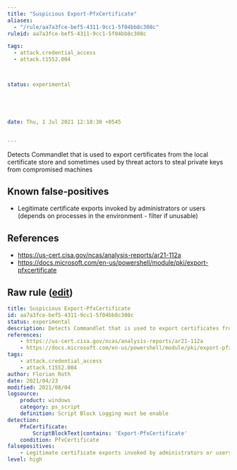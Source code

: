 ```yaml
---
title: "Suspicious Export-PfxCertificate"
aliases:
  - "/rule/aa7a3fce-bef5-4311-9cc1-5f04bb8c308c"
ruleid: aa7a3fce-bef5-4311-9cc1-5f04bb8c308c

tags:
  - attack.credential_access
  - attack.t1552.004



status: experimental





date: Thu, 1 Jul 2021 12:18:30 +0545


---
```


Detects Commandlet that is used to export certificates from the local certificate store and sometimes used by threat actors to steal private keys from compromised machines

<!--more-->


## Known false-positives

* Legitimate certificate exports invoked by administrators or users (depends on processes in the environment - filter if unusable)



## References

* https://us-cert.cisa.gov/ncas/analysis-reports/ar21-112a
* https://docs.microsoft.com/en-us/powershell/module/pki/export-pfxcertificate


## Raw rule ([edit](https://github.com/SigmaHQ/sigma/edit/master/rules/windows/powershell/powershell_script/posh_ps_suspicious_export_pfxcertificate.yml))
```yaml
title: Suspicious Export-PfxCertificate
id: aa7a3fce-bef5-4311-9cc1-5f04bb8c308c
status: experimental
description: Detects Commandlet that is used to export certificates from the local certificate store and sometimes used by threat actors to steal private keys from compromised machines
references:
    - https://us-cert.cisa.gov/ncas/analysis-reports/ar21-112a
    - https://docs.microsoft.com/en-us/powershell/module/pki/export-pfxcertificate
tags:
    - attack.credential_access
    - attack.t1552.004
author: Florian Roth
date: 2021/04/23
modified: 2021/08/04
logsource:
    product: windows
    category: ps_script
    definition: Script Block Logging must be enable
detection:
    PfxCertificate:
        ScriptBlockText|contains: 'Export-PfxCertificate'
    condition: PfxCertificate
falsepositives:
    - Legitimate certificate exports invoked by administrators or users (depends on processes in the environment - filter if unusable)
level: high

```
